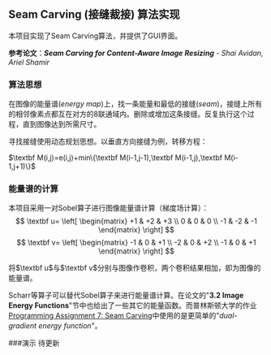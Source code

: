 ## Seam Carving (接缝裁接) 算法实现

本项目实现了Seam Carving算法，并提供了GUI界面。

**参考论文**：***Seam Carving for Content-Aware Image Resizing*** - *Shai Avidan, Ariel Shamir*

### 算法思想

在图像的能量谱(*energy map*)上，找一条能量和最低的接缝(*seam*)，接缝上所有的相邻像素点都互在对方的8联通域内。删除或增加这条接缝。反复执行这个过程，直到图像达到所需尺寸。

寻找接缝使用动态规划思想。以垂直方向接缝为例，转移方程：

$\textbf M(i,j)=e(i,j)+min\{\textbf M(i-1,j-1),\textbf M(i-1,j),\textbf M(i-1,j+1)\}$

### 能量谱的计算

本项目采用一对Sobel算子进行图像能量谱计算（梯度场计算）：
$$
\textbf u=
\left[
\begin{matrix}
+1 & +2 & +3 \\
0 & 0 & 0 \\
-1 & -2 & -1
\end{matrix}
\right]
$$
$$
\textbf v=
\left[
\begin{matrix}
-1 & 0 & +1 \\
-2 & 0 & +2 \\
-1 & 0 & +1
\end{matrix}
\right]
$$

将$\textbf u$与$\textbf v$分别与图像作卷积，两个卷积结果相加，即为图像的能量谱。

Scharr等算子可以替代Sobel算子来进行能量谱计算。在论文的"**3.2 Image Energy Functions**"节中也给出了一些其它的能量函数。而普林斯顿大学的作业[Programming Assignment 7: Seam Carving](http://www.cs.princeton.edu/courses/archive/fall14/cos226/assignments/seamCarving.html)中使用的是更简单的"*dual-gradient energy function*"。

###演示
待更新
